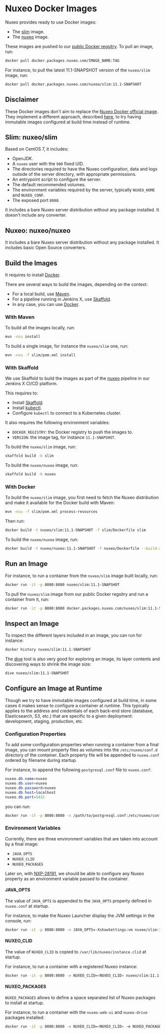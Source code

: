 # Nuxeo Docker Images

Nuxeo provides ready to use Docker images:

- The [slim](#slim-nuxeoslim) image.
- The [nuxeo](#nuxeo-nuxeonuxeo) image.

These images are pushed to our [public Docker regsitry](https://packages.nuxeo.com/#browse/search/docker). To pull an image, run:

```bash
docker pull docker.packages.nuxeo.com/IMAGE_NAME:TAG
```

For instance, to pull the latest 11.1-SNAPSHOT version of the `nuxeo/slim` image, run:

```bash
docker pull docker.packages.nuxeo.com/nuxeo/slim:11.1-SNAPSHOT
```

## Disclaimer

These Docker images don't aim to replace the [Nuxeo Docker official image](https://hub.docker.com/_/nuxeo/). They implement a different approach, described [here](https://jira.nuxeo.com/browse/NXP-27514), to try having immutable images configured at build time instead of runtime.

## Slim: nuxeo/slim

Based on CentOS 7, it includes:

- OpenJDK.
- A `nuxeo` user with the `900` fixed UID.
- The directories required to have the Nuxeo configuration, data and logs outside of the server directory, with appropriate permissions.
- An entrypoint script to configure the server.
- The default recommended volumes.
- The environment variables required by the server, typically `NUXEO_HOME` and `NUXEO_CONF`.
- The exposed port `8080`.

It includes a bare Nuxeo server distribution without any package installed.
It doesn't include any converter.

## Nuxeo: nuxeo/nuxeo

It includes a bare Nuxeo server distribution without any package installed.
It includes basic Open Source converters.

## Build the Images

It requires to install [Docker](https://docs.docker.com/install/).

There are several ways to build the images, depending on the context:

- For a local build, use [Maven](#with-maven).
- For a pipeline running in Jenkins X, use [Skaffold](#with-skaffold).
- In any case, you can use [Docker](#with-docker).

### With Maven

To build all the images locally, run:

```bash
mvn -nsu install
```

To build a single image, for instance the `nuxeo/slim` one, run:

```bash
mvn -nsu -f slim/pom.xml install
```

### With Skaffold

We use Skaffold to build the images as part of the [nuxeo](http://jenkins.platform.dev.nuxeo.com/job/nuxeo/job/nuxeo/) pipeline in our Jenkins X CI/CD platform.

This requires to:

- Install [Skaffold](https://skaffold.dev/docs/getting-started/#installing-skaffold).
- Install [kubectl](https://kubernetes.io/docs/tasks/tools/install-kubectl/).
- Configure `kubectl` to connect to a Kubernetes cluster.

It also requires the following environment variables:

- `DOCKER_REGISTRY`: the Docker registry to push the images to.
- `VERSION`: the image tag, for instance `11.1-SNAPSHOT`.

To build the `nuxeo/slim` image, run:

```bash
skaffold build -b slim
```

To build the `nuxeo/nuxeo` image, run:

```bash
skaffold build -b nuxeo
```

### With Docker

To build the `nuxeo/slim` image, you first need to fetch the Nuxeo distribution and make it available for the Docker build with Maven:

```bash
mvn -nsu -f slim/pom.xml process-resources
```

Then run:

```bash
docker build -t nuxeo/slim:11.1-SNAPSHOT -f slim/Dockerfile slim
```

To build the `nuxeo/nuxeo` image, run:

```bash
docker build -t nuxeo/nuxeo:11.1-SNAPSHOT -f nuxeo/Dockerfile --build-arg BASE_IMAGE=nuxeo/slim:11.1-SNAPSHOT nuxeo
```

## Run an Image

For instance, to run a container from the `nuxeo/slim` image built locally, run:

```bash
docker run -it -p 8080:8080 nuxeo/slim:11.1-SNAPSHOT
```

To pull the `nuxeo/slim` image from our public Docker regsitry and run a container from it, run:

```bash
docker run -it -p 8080:8080 docker.packages.nuxeo.com/nuxeo/slim:11.1-SNAPSHOT
```

## Inspect an Image

To inspect the different layers included in an image, you can run for instance:

```bash
docker history nuxeo/slim:11.1-SNAPSHOT
```

The [dive](https://github.com/wagoodman/dive) tool is also very good for exploring an image, its layer contents and discovering ways to shrink the image size:

```bash
dive nuxeo/slim:11.1-SNAPSHOT
```

## Configure an Image at Runtime

Though we try to have immutable images configured at build time, in some cases it makes sense to configure a container at runtime. This typically applies to the address and credentials of each back-end store (database, Elasticsearch, S3, etc.) that are specific to a given deployment: development, staging, production, etc.

### Configuration Properties

To add some configuration properties when running a container from a final image, you can mount property files as volumes into the `/etc/nuxeo/conf.d` directory of the container. Each property file will be appended to `nuxeo.conf` ordered by filename during startup.

For instance, to append the following `postgresql.conf` file to `nuxeo.conf`:

```Java Properties
nuxeo.db.name=nuxeo
nuxeo.db.user=nuxeo
nuxeo.db.password=nuxeo
nuxeo.db.host=localhost
nuxeo.db.port=5432
```

you can run:

```bash
docker run -it -p 8080:8080 -v /path/to/postgresql.conf:/etc/nuxeo/conf.d/postgresql.conf nuxeo/slim:11.1-SNAPSHOT
```

### Environment Variables

Currently, there are three environment variables that are taken into account by a final image:

- `JAVA_OPTS`
- `NUXEO_CLID`
- `NUXEO_PACKAGES`

Later on, with [NXP-28191](https://jira.nuxeo.com/browse/NXP-28191), we should be able to configure any Nuxeo property as an environment variable passed to the container.

#### JAVA_OPTS

The value of `JAVA_OPTS` is appended to the `JAVA_OPTS` property defined in `nuxeo.conf` at startup.

For instance, to make the Nuxeo Launcher display the JVM settings in the console, run:

```bash
docker run -it -p 8080:8080 -e JAVA_OPTS=-XshowSettings:vm nuxeo/slim:11.1-SNAPSHOT
```

#### NUXEO_CLID

The value of `NUXEO_CLID` is copied to `/var/lib/nuxeo/instance.clid` at startup.

For instance, to run a container with a registered Nuxeo instance:

```bash
docker run -it -p 8080:8080 -e NUXEO_CLID=<NUXEO_CLID> nuxeo/slim:11.1-SNAPSHOT
```

#### NUXEO_PACKAGES

`NUXEO_PACKAGES` allows to define a space separated list of Nuxeo packages to install at startup.

For instance, to run a container with the `nuxeo-web-ui` and `nuxeo-drive` packages installed:

```bash
docker run -it -p 8080:8080 -e NUXEO_CLID=<NUXEO_CLID> -e NUXEO_PACKAGES="nuxeo-web-ui nuxeo-drive" nuxeo/slim:11.1-SNAPSHOT
```
